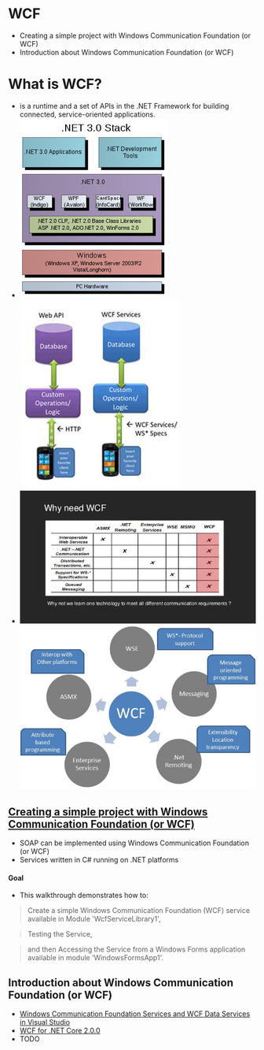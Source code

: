 # WCF
- Creating a simple project with Windows Communication Foundation (or WCF)
- Introduction about Windows Communication Foundation (or WCF)

# What is WCF?
- is a runtime and a set of APIs in the .NET Framework for building connected, service-oriented applications.
- ![NET Framework 3.0](https://github.com/pedalv/.NetApp/blob/master/WebService/WCF/300px-DotNet3.0.svg.png) ![Web API vs WCF Services](https://github.com/pedalv/.NetApp/blob/master/WebService/WCF/WCFServices-WebAPI.png) 
- ![WCF Services](https://github.com/pedalv/.NetApp/blob/master/WebService/WCF/windows-communication-foundation-wcf-service-9-638.png) ![WCF Features](https://github.com/pedalv/.NetApp/blob/master/WebService/WCF/020100_Features.jpg)

## [Creating a simple project with Windows Communication Foundation (or WCF)](https://msdn.microsoft.com/en-us/library/bb386386.aspx)
- SOAP can be implemented using Windows Communication Foundation (or WCF)
- Services written in C# running on .NET platforms

#### Goal
- This walkthrough demonstrates how to:
>  Create a simple Windows Communication Foundation (WCF) service available in Module 'WcfServiceLibrary1', 

> Testing the Service, 

> and then Accessing the Service from a Windows Forms application available in module 'WindowsFormsApp1'.

## Introduction about Windows Communication Foundation (or WCF)
- [Windows Communication Foundation Services and WCF Data Services in Visual Studio](https://msdn.microsoft.com/en-us/library/bb386386.aspx)
- [WCF for .NET Core 2.0.0 ](https://github.com/dotnet/wcf/releases/tag/v2.0.0)
- TODO
